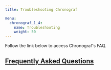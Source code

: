 ```yaml
---
title: Troubleshooting Chronograf

menu:
  chronograf_1_4:
    name: Troubleshooting
    weight: 50
---
```


Follow the link below to access Chronograf's FAQ.

## [Frequently Asked Questions](/chronograf/latest/troubleshooting/frequently-asked-questions/)

